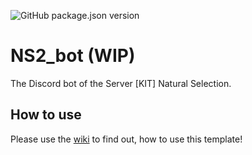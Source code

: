![GitHub package.json version](https://img.shields.io/github/package-json/v/EliasSchaut/ns2_bot?style=flat-square)

# NS2_bot (WIP)
The Discord bot of the Server [KIT] Natural Selection.

## How to use
Please use the [wiki](https://github.com/EliasSchaut/Discord-Bot-Template/wiki) to find out, how to use this template!
